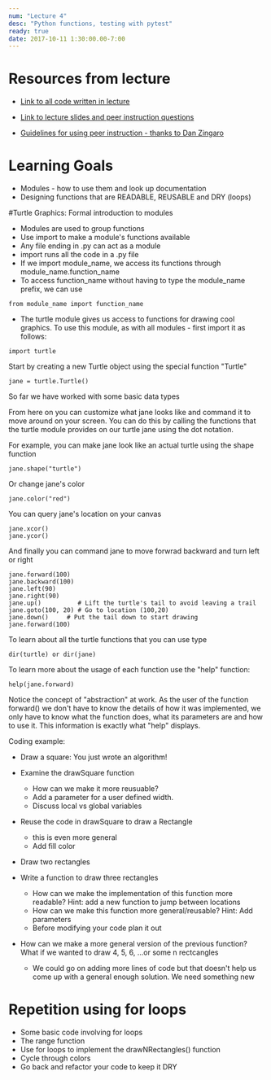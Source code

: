 ```yaml
---
num: "Lecture 4"
desc: "Python functions, testing with pytest"
ready: true
date: 2017-10-11 1:30:00.00-7:00
---
```


# Resources from lecture

* [Link to all code written in lecture](https://github.com/ucsb-cs8-f17/cs8-f17-lecture-code)

* [Link to lecture slides and peer instruction questions](https://drive.google.com/drive/folders/0BxIvQwpl4ocoRy1Pa041SThLUFU?usp=sharing)

* [Guidelines for using peer instruction - thanks to Dan Zingaro](https://drive.google.com/file/d/0BxIvQwpl4ocoX2ZpUjJDZW52Wlk/view?usp=sharing)


# Learning Goals
* Modules - how to use them and look up documentation
* Designing functions that are READABLE, REUSABLE and DRY (loops)

#Turtle Graphics: Formal introduction to modules  

* Modules are used to group functions
* Use import to make a module's functions available
* Any file ending in .py can act as a module
* import runs all the code in a .py file
* If we import module_name, we access its functions through
module_name.function_name
* To access function_name without having to type the
module_name prefix, we can use

```
from module_name import function_name
```
* The turtle module gives us access to functions for drawing cool graphics. To use this module, as with all modules - first import it as follows:

```
import turtle
```

Start by creating a new Turtle object using the special function "Turtle"

```
jane = turtle.Turtle()
```

So far we have worked with some basic data types


From here on you can customize what jane looks like and command it to move around on your screen. You can do this by calling the functions that the turtle module provides on our turtle jane using the dot notation.

For example, you can make jane look like an actual turtle using the shape function

```
jane.shape("turtle")
```

Or change jane's color

```
jane.color("red")
```

You can query jane's location on your canvas

```
jane.xcor()
jane.ycor()
```

And finally you can command jane to move forwrad backward and turn left or right 

```
jane.forward(100)
jane.backward(100)
jane.left(90)
jane.right(90)
jane.up()          # Lift the turtle's tail to avoid leaving a trail
jane.goto(100, 20) # Go to location (100,20)
jane.down()     # Put the tail down to start drawing
jane.forward(100)

```

To learn about all the turtle functions that you can use type

```
dir(turtle) or dir(jane)
```

To learn more about the usage of each function use the "help" function:

```
help(jane.forward)
```
Notice the concept of "abstraction" at work. As the user of the function forward() we don't have to know the details of how it was implemented, we only have to know what the function does, what its parameters are and how to use it. This information is exactly what "help" displays. 

Coding example: 
* Draw a square: You just wrote an algorithm! 
* Examine the drawSquare function
  - How can we make it more reusuable? 
  - Add a parameter for a user defined width. 
  - Discuss local vs global variables

* Reuse the code in drawSquare to draw a Rectangle 
  - this is even more general
  - Add fill color 

* Draw two rectangles

* Write a function to draw three rectangles
  - How can we make the implementation of this function more readable? Hint: add a new function to jump between locations
  - How can we make this function more general/reusable? Hint: Add parameters
  - Before modifying your code plan it out

* How can we make a more general version of the previous function? What if we wanted to draw 4, 5, 6, ...or some n rectcangles
  - We could go on adding more lines of code but that doesn't help us come up with a general enough solution. We need something new 

# Repetition using for loops
* Some basic code involving for loops
* The range function 
* Use for loops to implement the drawNRectangles() function
* Cycle through colors
* Go back and refactor your code to keep it DRY














